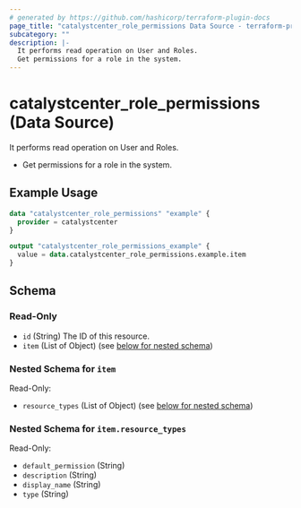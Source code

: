 ```yaml
---
# generated by https://github.com/hashicorp/terraform-plugin-docs
page_title: "catalystcenter_role_permissions Data Source - terraform-provider-catalystcenter"
subcategory: ""
description: |-
  It performs read operation on User and Roles.
  Get permissions for a role in the system.
---
```


# catalystcenter_role_permissions (Data Source)

It performs read operation on User and Roles.

- Get permissions for a role in the system.

## Example Usage

```terraform
data "catalystcenter_role_permissions" "example" {
  provider = catalystcenter
}

output "catalystcenter_role_permissions_example" {
  value = data.catalystcenter_role_permissions.example.item
}
```

<!-- schema generated by tfplugindocs -->
## Schema

### Read-Only

- `id` (String) The ID of this resource.
- `item` (List of Object) (see [below for nested schema](#nestedatt--item))

<a id="nestedatt--item"></a>
### Nested Schema for `item`

Read-Only:

- `resource_types` (List of Object) (see [below for nested schema](#nestedobjatt--item--resource_types))

<a id="nestedobjatt--item--resource_types"></a>
### Nested Schema for `item.resource_types`

Read-Only:

- `default_permission` (String)
- `description` (String)
- `display_name` (String)
- `type` (String)
